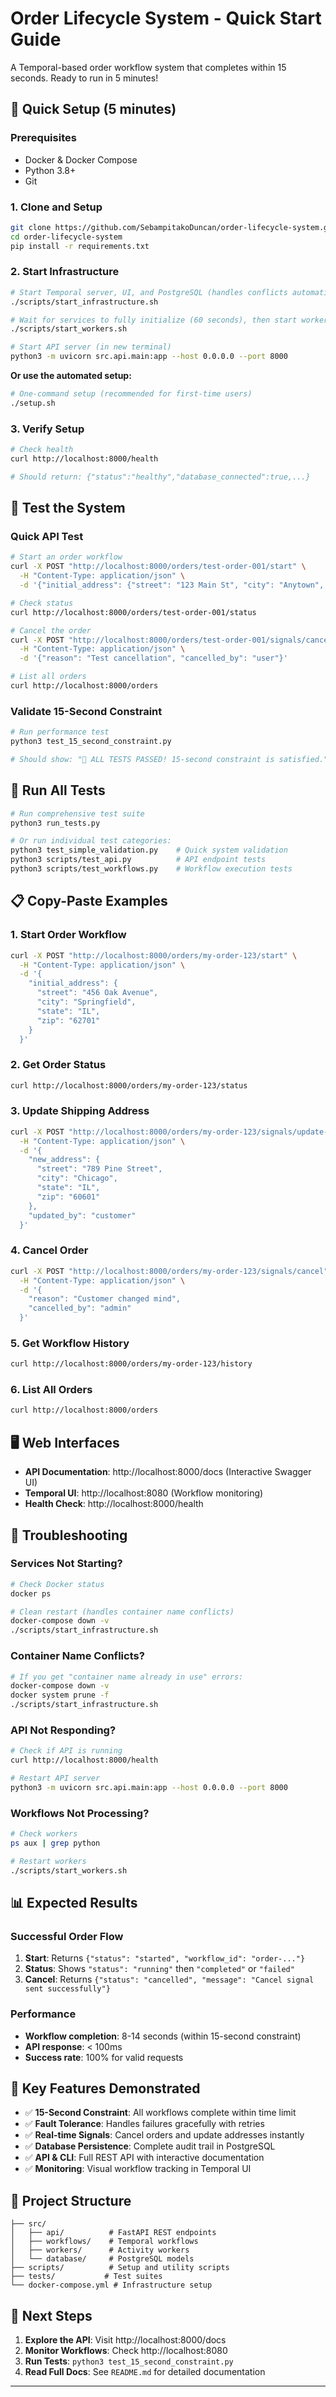 # Order Lifecycle System - Quick Start Guide

A Temporal-based order workflow system that completes within 15 seconds. Ready to run in 5 minutes!

## 🚀 Quick Setup (5 minutes)

### Prerequisites
- Docker & Docker Compose
- Python 3.8+
- Git

### 1. Clone and Setup
```bash
git clone https://github.com/SebampitakoDuncan/order-lifecycle-system.git
cd order-lifecycle-system
pip install -r requirements.txt
```

### 2. Start Infrastructure
```bash
# Start Temporal server, UI, and PostgreSQL (handles conflicts automatically)
./scripts/start_infrastructure.sh

# Wait for services to fully initialize (60 seconds), then start workers
./scripts/start_workers.sh

# Start API server (in new terminal)
python3 -m uvicorn src.api.main:app --host 0.0.0.0 --port 8000
```

**Or use the automated setup:**
```bash
# One-command setup (recommended for first-time users)
./setup.sh
```

### 3. Verify Setup
```bash
# Check health
curl http://localhost:8000/health

# Should return: {"status":"healthy","database_connected":true,...}
```

## 🧪 Test the System

### Quick API Test
```bash
# Start an order workflow
curl -X POST "http://localhost:8000/orders/test-order-001/start" \
  -H "Content-Type: application/json" \
  -d '{"initial_address": {"street": "123 Main St", "city": "Anytown", "state": "CA", "zip": "12345"}}'

# Check status
curl http://localhost:8000/orders/test-order-001/status

# Cancel the order
curl -X POST "http://localhost:8000/orders/test-order-001/signals/cancel" \
  -H "Content-Type: application/json" \
  -d '{"reason": "Test cancellation", "cancelled_by": "user"}'

# List all orders
curl http://localhost:8000/orders
```

### Validate 15-Second Constraint
```bash
# Run performance test
python3 test_15_second_constraint.py

# Should show: "🎉 ALL TESTS PASSED! 15-second constraint is satisfied."
```

## 🧪 Run All Tests

```bash
# Run comprehensive test suite
python3 run_tests.py

# Or run individual test categories:
python3 test_simple_validation.py    # Quick system validation
python3 scripts/test_api.py          # API endpoint tests
python3 scripts/test_workflows.py    # Workflow execution tests
```

## 📋 Copy-Paste Examples

### 1. Start Order Workflow
```bash
curl -X POST "http://localhost:8000/orders/my-order-123/start" \
  -H "Content-Type: application/json" \
  -d '{
    "initial_address": {
      "street": "456 Oak Avenue",
      "city": "Springfield",
      "state": "IL",
      "zip": "62701"
    }
  }'
```

### 2. Get Order Status
```bash
curl http://localhost:8000/orders/my-order-123/status
```

### 3. Update Shipping Address
```bash
curl -X POST "http://localhost:8000/orders/my-order-123/signals/update-address" \
  -H "Content-Type: application/json" \
  -d '{
    "new_address": {
      "street": "789 Pine Street",
      "city": "Chicago",
      "state": "IL",
      "zip": "60601"
    },
    "updated_by": "customer"
  }'
```

### 4. Cancel Order
```bash
curl -X POST "http://localhost:8000/orders/my-order-123/signals/cancel" \
  -H "Content-Type: application/json" \
  -d '{
    "reason": "Customer changed mind",
    "cancelled_by": "admin"
  }'
```

### 5. Get Workflow History
```bash
curl http://localhost:8000/orders/my-order-123/history
```

### 6. List All Orders
```bash
curl http://localhost:8000/orders
```

## 🖥️ Web Interfaces

- **API Documentation**: http://localhost:8000/docs (Interactive Swagger UI)
- **Temporal UI**: http://localhost:8080 (Workflow monitoring)
- **Health Check**: http://localhost:8000/health

## 🐛 Troubleshooting

### Services Not Starting?
```bash
# Check Docker status
docker ps

# Clean restart (handles container name conflicts)
docker-compose down -v
./scripts/start_infrastructure.sh
```

### Container Name Conflicts?
```bash
# If you get "container name already in use" errors:
docker-compose down -v
docker system prune -f
./scripts/start_infrastructure.sh
```

### API Not Responding?
```bash
# Check if API is running
curl http://localhost:8000/health

# Restart API server
python3 -m uvicorn src.api.main:app --host 0.0.0.0 --port 8000
```

### Workflows Not Processing?
```bash
# Check workers
ps aux | grep python

# Restart workers
./scripts/start_workers.sh
```

## 📊 Expected Results

### Successful Order Flow
1. **Start**: Returns `{"status": "started", "workflow_id": "order-..."}`
2. **Status**: Shows `"status": "running"` then `"completed"` or `"failed"`
3. **Cancel**: Returns `{"status": "cancelled", "message": "Cancel signal sent successfully"}`

### Performance
- **Workflow completion**: 8-14 seconds (within 15-second constraint)
- **API response**: < 100ms
- **Success rate**: 100% for valid requests

## 🎯 Key Features Demonstrated

- ✅ **15-Second Constraint**: All workflows complete within time limit
- ✅ **Fault Tolerance**: Handles failures gracefully with retries
- ✅ **Real-time Signals**: Cancel orders and update addresses instantly
- ✅ **Database Persistence**: Complete audit trail in PostgreSQL
- ✅ **API & CLI**: Full REST API with interactive documentation
- ✅ **Monitoring**: Visual workflow tracking in Temporal UI

## 📁 Project Structure
```
├── src/
│   ├── api/          # FastAPI REST endpoints
│   ├── workflows/    # Temporal workflows
│   ├── workers/      # Activity workers
│   └── database/     # PostgreSQL models
├── scripts/          # Setup and utility scripts
├── tests/           # Test suites
└── docker-compose.yml # Infrastructure setup
```

## 🚀 Next Steps

1. **Explore the API**: Visit http://localhost:8000/docs
2. **Monitor Workflows**: Check http://localhost:8080
3. **Run Tests**: `python3 test_15_second_constraint.py`
4. **Read Full Docs**: See `README.md` for detailed documentation

---


